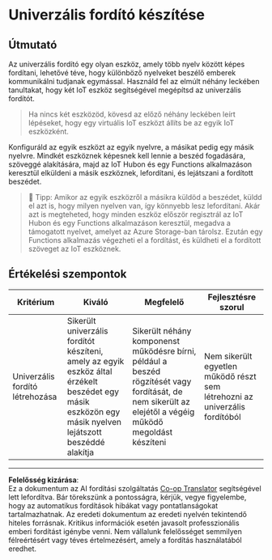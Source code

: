 <!--
CO_OP_TRANSLATOR_METADATA:
{
  "original_hash": "701f4a4466f9309b6e1d863077df0c06",
  "translation_date": "2025-08-27T21:35:53+00:00",
  "source_file": "6-consumer/lessons/4-multiple-language-support/assignment.md",
  "language_code": "hu"
}
-->
# Univerzális fordító készítése

## Útmutató

Az univerzális fordító egy olyan eszköz, amely több nyelv között képes fordítani, lehetővé téve, hogy különböző nyelveket beszélő emberek kommunikálni tudjanak egymással. Használd fel az elmúlt néhány leckében tanultakat, hogy két IoT eszköz segítségével megépítsd az univerzális fordítót.

> Ha nincs két eszközöd, kövesd az előző néhány leckében leírt lépéseket, hogy egy virtuális IoT eszközt állíts be az egyik IoT eszközként.

Konfiguráld az egyik eszközt az egyik nyelvre, a másikat pedig egy másik nyelvre. Mindkét eszköznek képesnek kell lennie a beszéd fogadására, szöveggé alakítására, majd az IoT Hubon és egy Functions alkalmazáson keresztül elküldeni a másik eszköznek, lefordítani, és lejátszani a fordított beszédet.

> 💁 Tipp: Amikor az egyik eszközről a másikra küldöd a beszédet, küldd el azt is, hogy milyen nyelven van, így könnyebb lesz lefordítani. Akár azt is megteheted, hogy minden eszköz először regisztrál az IoT Hubon és egy Functions alkalmazáson keresztül, megadva a támogatott nyelvet, amelyet az Azure Storage-ban tárolsz. Ezután egy Functions alkalmazás végezheti el a fordítást, és küldheti el a fordított szöveget az IoT eszköznek.

## Értékelési szempontok

| Kritérium | Kiváló | Megfelelő | Fejlesztésre szorul |
| --------- | ------- | --------- | ------------------- |
| Univerzális fordító létrehozása | Sikerült univerzális fordítót készíteni, amely az egyik eszköz által érzékelt beszédet egy másik eszközön egy másik nyelven lejátszott beszéddé alakítja | Sikerült néhány komponenst működésre bírni, például a beszéd rögzítését vagy fordítását, de nem sikerült az elejétől a végéig működő megoldást készíteni | Nem sikerült egyetlen működő részt sem létrehozni az univerzális fordítóból |

---

**Felelősség kizárása**:  
Ez a dokumentum az AI fordítási szolgáltatás [Co-op Translator](https://github.com/Azure/co-op-translator) segítségével lett lefordítva. Bár törekszünk a pontosságra, kérjük, vegye figyelembe, hogy az automatikus fordítások hibákat vagy pontatlanságokat tartalmazhatnak. Az eredeti dokumentum az eredeti nyelvén tekintendő hiteles forrásnak. Kritikus információk esetén javasolt professzionális emberi fordítást igénybe venni. Nem vállalunk felelősséget semmilyen félreértésért vagy téves értelmezésért, amely a fordítás használatából eredhet.